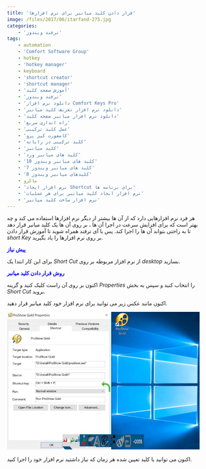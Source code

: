 ```yaml
---
title: 'قرار دادن کلید میانبر برای نرم افزارها'
image: /files/2017/06/itarfand-275.jpg
categories:
    - 'ترفند ویندوز'
tags:
    - automation
    - 'Comfort Software Group'
    - hotkey
    - 'hotkey manager'
    - keyboard
    - 'shortcut creator'
    - 'shortcut manager'
    - 'آموزش صفحه کلید'
    - 'ترفند ویندوز'
    - 'دانلود نرم افزار Comfort Keys Pro'
    - 'دانلود نرم افزار تعریف کلید میانبر'
    - 'دانلود نرم افزار میانبر صفحه کلید'
    - 'راه اندازی سریع'
    - 'عمل کلید ترکیبی'
    - 'کامفورت کیز پرو'
    - 'کلید ترکیبی در رایانه'
    - 'کلید میانبر'
    - 'کلید های میانبر ورد'
    - 'کلید های میانبر ویندوز 10'
    - 'کلید های میانبر ویندوز 7'
    - 'کلیدهای میانبر ویندوز 8'
    - ماکرو
    - 'نرم افزار ایجاد Shortcut برای برنامه ها'
    - 'نرم افزار ایجاد کلید میانبر برای هر عملیات'
    - 'نرم افزار ساخت کلید میانبر'
---
```


هر فرد نرم افزارهایی دارد که از آن ها بیشتر از دیگر نرم افزارها استفاده می کند و چه بهتر است که برای افزایش سرعت در اجرا آن ها ، بر روی آن ها یک کلید میانبر قرار دهد تا به راحتی بتواند آن ها را اجرا کند. پس با آی ترفند همراه شوید تا آموزش قرار دادن *short Key* بر روی نرم افزارها را یاد بگیرید.

<span style="color: #0000ff;">**پیش نیاز**</span>

برای این کار ابتدا یک *Short Cut* از نرم افزار مربوطه بر روی *desktop* بسازید.

<span style="color: #0000ff;">**روش قرار دادن کلید میانبر**</span>

اکنون بر روی آن راست کلیک کنید و گزینه *Properties* را انتخاب کنید و سپس به بخش *Short Cut* بروید.

اکنون مانند عکس زیر می توانید برای نرم افزار خود کلید میانبر قرار دهید.

![mhkarami97](/files/2017/06/itarfand-274.jpg)

اکنون می توانید با کلید تعیین شده هر زمان که نیاز داشتید نرم افزار خود را اجرا کنید.
